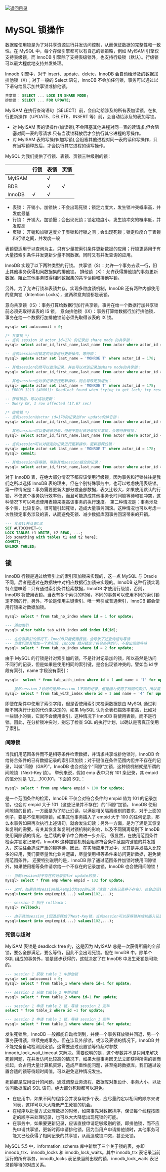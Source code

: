 [![返回目录](https://i.postimg.cc/JzFTMvjF/image.png)](https://github.com/wx-chevalier/Awesome-CheatSheets)

# MySQL 锁操作

数据库使用锁是为了对共享资源进行并发访问控制，从而保证数据的完整性和一致性。在 MySQL 中，每个存储引擎都可以有自己的锁策略，例如 MyISAM 引擎仅支持表级锁，而 InnoDB 引擎除了支持表级锁外，也支持行级锁（默认）。行级锁可以最大程度地支持并发处理。

Innodb 引擎中，对于 insert、update、delete，InnoDB 会自动给涉及的数据加排他锁（X）；对于一般的 Select 语句，InnoDB 不会加任何锁，事务可以通过以下语句给显示加共享锁或排他锁。

```sql
共享锁： SELECT ... LOCK IN SHARE MODE;
排他锁： SELECT ... FOR UPDATE;
```

MyISAM 在执行查询语句（SELECT）前，会自动给涉及的所有表加读锁，在执行更新操作（UPDATE、DELETE、INSERT 等）前，会自动给涉及的表加写锁。

- 对 MyISAM 表的读操作(加读锁),不会阻塞其他进程对同一表的读请求,但会阻塞对同一表的写请求.只有当读锁释放后才会执行其它进程的写操作。
- 对 MyISAM 表的写操作(加写锁),会阻塞其他进程对同一表的读和写操作，只有当写锁释放后，才会执行其它进程的读写操作。

MySQL 为我们提供了行锁、表锁、页锁三种级别的锁：

|        | 行锁 | 表锁 | 页锁 |
| ------ | ---- | ---- | ---- |
| MyISAM |      | √    |      |
| BDB    |      | √    | √    |
| InnoDB | √    | √    |      |

- 表锁： 开销小，加锁快；不会出现死锁；锁定力度大，发生锁冲突概率高，并发度最低
- 行锁： 开销大，加锁慢；会出现死锁；锁定粒度小，发生锁冲突的概率低，并发度高
- 页锁： 开销和加锁速度介于表锁和行锁之间；会出现死锁；锁定粒度介于表锁和行锁之间，并发度一般

表锁更适用于以查询为主，只有少量按索引条件更新数据的应用；行锁更适用于有大量按索引条件并发更新少量不同数据，同时又有并发查询的应用。

InnoDB 实现了以下两种类型的行锁。
共享锁（S）：允许一个事务去读一行，阻止其他事务获得相同数据集的排他锁。
排他锁（X)：允许获得排他锁的事务更新数据，阻止其他事务取得相同数据集的共享读锁和排他写锁。

另外，为了允许行锁和表锁共存，实现多粒度锁机制，InnoDB 还有两种内部使用的意向锁（Intention Locks），这两种意向锁都是表锁。

意向共享锁（IS）：事务打算给数据行加行共享锁，事务在给一个数据行加共享锁前必须先取得该表的 IS 锁。
意向排他锁（IX）：事务打算给数据行加行排他锁，事务在给一个数据行加排他锁前必须先取得该表的 IX 锁。

```sql
mysql> set autocommit = 0;

/* 共享锁 */
-- 当前 session 对 actor_id=178 的记录加 share mode 的共享锁：
mysql> select actor_id,first_name,last_name from actor where actor_id = 178 lock in share mode;

-- 当前session对锁定的记录进行更新操作，等待锁：
mysql> update actor set last_name = 'MONROE T' where actor_id = 178;

-- 其他session仍然可以查询记录，并也可以对该记录加share mode的共享锁：
mysql> select actor_id,first_name,last_name from actor where actor_id = 178lock in share mode;

-- 其他session也对该记录进行更新操作，则会导致死锁退出：
mysql> update actor set last_name = 'MONROE T' where actor_id = 178;
-- ERROR 1213 (40001): Deadlock found when trying to get lock; try restarting transaction

-- 获得锁后，可以成功更新：
-- Query OK, 1 row affected (17.67 sec)

/* 排他锁 */
-- 当前session对actor_id=178的记录加for update的排它锁：
mysql> select actor_id,first_name,last_name from actor where actor_id = 178 for update;

-- 其他session可以查询该记录，但是不能对该记录加共享锁，会等待获得锁：
mysql> select actor_id,first_name,last_name from actor where actor_id = 178 for update;

-- 当前session可以对锁定的记录进行更新操作，更新后释放锁：
mysql> update actor set last_name = 'MONROE T' where actor_id = 178;
mysql> commit;

-- 其他session获得锁，得到其他session提交的记录：
mysql> select actor_id,first_name,last_name from actor where actor_id = 178 for update;
```

对于 InnoDB 表，在绝大部分情况下都应该使用行级锁，因为事务和行锁往往是我们之所以选择 InnoDB 表的理由。但在个别特殊事务中，也可以考虑使用表级锁。
第一种情况是：事务需要更新大部分或全部数据，表又比较大，如果使用默认的行锁，不仅这个事务执行效率低，而且可能造成其他事务长时间锁等待和锁冲突，这种情况下可以考虑使用表锁来提高该事务的执行速度。
第二种情况是：事务涉及多个表，比较复杂，很可能引起死锁，造成大量事务回滚。这种情况也可以考虑一次性锁定事务涉及的表，从而避免死锁、减少数据库因事务回滚带来的开销。

```sql
--- 写表t1并从表t读
SET AUTOCOMMIT=0;
LOCK TABLES t1 WRITE, t2 READ, ...;
[do something with tables t1 and t2 here];
COMMIT;
UNLOCK TABLES;
```

## 锁

InnoDB 行锁是通过给索引上的索引项加锁来实现的，这一点 MySQL 与 Oracle 不同，后者是通过在数据块中对相应数据行加锁来实现的。InnoDB 这种行锁实现特点意味着：只有通过索引条件检索数据，InnoDB 才使用行级锁，否则，InnoDB 将使用表锁。当表有多个索引的时候，不同的事务可以使用不同的索引锁定不同的行，另外，不论是使用主键索引、唯一索引或普通索引，InnoDB 都会使用行锁来对数据加锁。

```sql
mysql> select * from tab_no_index where id = 1 for update;

--- 添加索引
mysql> alter table tab_with_index add index id(id);

--- 在没有索引的情况下，InnoDB只能使用表锁，会导致下述查询语句等待
--- 当我们给其增加一个索引后，InnoDB 就只锁定了符合条件的行，不会出现锁等待
mysql> select * from tab_no_index where id = 2 for update;
```

由于 MySQL 的行锁是针对索引加的锁，不是针对记录加的锁，所以虽然是访问不同行的记录，但是如果是使用相同的索引键，是会出现锁冲突的。譬如当 id 字段有索引，name 字段没有索引：

```sql
mysql>  select * from tab_with_index where id = 1 and name = '1' for update;

--- 虽然session_2访问的是和session_1不同的记录，但是因为使用了相同的索引，所以需要等待锁
mysql> select * from tab_with_index where id = 1 and name = '4' for update;
```

即便在条件中使用了索引字段，但是否使用索引来检索数据是由 MySQL 通过判断不同执行计划的代价来决定的，如果 MySQL 认为全表扫描效率更高，比如对一些很小的表，它就不会使用索引，这种情况下 InnoDB 将使用表锁，而不是行锁。因此，在分析锁冲突时，别忘了检查 SQL 的执行计划，以确认是否真正使用了索引。

### 间隙锁

当我们用范围条件而不是相等条件检索数据，并请求共享或排他锁时，InnoDB 会给符合条件的已有数据记录的索引项加锁；对于键值在条件范围内但并不存在的记录，叫做“间隙（GAP)”，InnoDB 也会对这个“间隙”加锁，这种锁机制就是所谓的间隙锁（Next-Key 锁）。
举例来说，假如 emp 表中只有 101 条记录，其 empid 的值分别是 1,2,...,100,101，下面的 SQL：

```sql
mysql> select * from emp where empid > 100 for update;
```

是一个范围条件的检索，InnoDB 不仅会对符合条件的 empid 值为 101 的记录加锁，也会对 empid 大于 101（这些记录并不存在）的“间隙”加锁。
InnoDB 使用间隙锁的目的，一方面是为了防止幻读，以满足相关隔离级别的要求，对于上面的例子，要是不使用间隙锁，如果其他事务插入了 empid 大于 100 的任何记录，那么本事务如果再次执行上述语句，就会发生幻读；另外一方面，是为了满足其恢复和复制的需要。有关其恢复和复制对锁机制的影响，以及不同隔离级别下 InnoDB 使用间隙锁的情况，在后续的章节中会做进一步介绍。
很显然，在使用范围条件检索并锁定记录时，InnoDB 这种加锁机制会阻塞符合条件范围内键值的并发插入，这往往会造成严重的锁等待。因此，在实际应用开发中，尤其是并发插入比较多的应用，我们要尽量优化业务逻辑，尽量使用相等条件来访问更新数据，避免使用范围条件。
还要特别说明的是，InnoDB 除了通过范围条件加锁时使用间隙锁外，如果使用相等条件请求给一个不存在的记录加锁，InnoDB 也会使用间隙锁！

```sql
--- 当前session对不存在的记录加for update的锁：
mysql> select * from emp where empid = 102 for update;

--- 这时，如果其他session插入empid为102的记录（注意：这条记录并不存在），也会出现锁等待：
mysql>insert into emp(empid,...) values(102,...);

--- session 1 执行 rollback：
mysql> rollback;

--- 由于其他session_1回退后释放了Next-Key锁，当前session可以获得锁并成功插入记录：
mysql>insert into emp(empid,...) values(102,...);
```

### 死锁与超时

MyISAM 表锁是 deadlock free 的，这是因为 MyISAM 总是一次获得所需的全部锁，要么全部满足，要么等待，因此不会出现死锁。但在 InnoDB 中，除单个 SQL 组成的事务外，锁是逐步获得的，这就决定了在 InnoDB 中发生死锁是可能的。

```sql
--- session 1 获取 table_1 中排他锁
mysql> set autocommit = 0;
mysql> select * from table_1 where where id=1 for update;

--- session 2 获取 table_2 中排他锁
mysql> select * from table_2 where id=1 for update;

--- session 1 申请 table_2 锁，等待 session_2 完毕
select * from table_2 where id =1 for update;

--- session 2 申请 table_1 锁，等待 session_1 完毕
mysql> select * from table_1 where where id=1 for update;
```

发生死锁后，InnoDB 一般都能自动检测到，并使一个事务释放锁并回退，另一个事务获得锁，继续完成事务。但在涉及外部锁，或涉及表锁的情况下，InnoDB 并不能完全自动检测到死锁，这需要通过设置锁等待超时参数 innodb_lock_wait_timeout 来解决。需要说明的是，这个参数并不是只用来解决死锁问题，在并发访问比较高的情况下，如果大量事务因无法立即获得所需的锁而挂起，会占用大量计算机资源，造成严重性能问题，甚至拖跨数据库。我们通过设置合适的锁等待超时阈值，可以避免这种情况发生。

死锁都是应用设计的问题，通过调整业务流程、数据库对象设计、事务大小，以及访问数据库的 SQL 语句，绝大部分死锁都可以避免。

- 在应用中，如果不同的程序会并发存取多个表，应尽量约定以相同的顺序来访问表，这样可以大大降低产生死锁的机会。
- 在程序以批量方式处理数据的时候，如果事先对数据排序，保证每个线程按固定的顺序来处理记录，也可以大大降低出现死锁的可能。
- 在事务中，如果要更新记录，应该直接申请足够级别的锁，即排他锁，而不应先申请共享锁，更新时再申请排他锁，因为当用户申请排他锁时，其他事务可能又已经获得了相同记录的共享锁，从而造成锁冲突，甚至死锁。

MySQL 5.5 中，information_schema 库中新增了三个关于锁的表，亦即 innodb_trx、innodb_locks 和 innodb_lock_waits。其中 innodb_trx 表记录当前运行的所有事务，innodb_locks 表记录当前出现的锁，innodb_lock_waits 表记录锁等待的对应关系。
